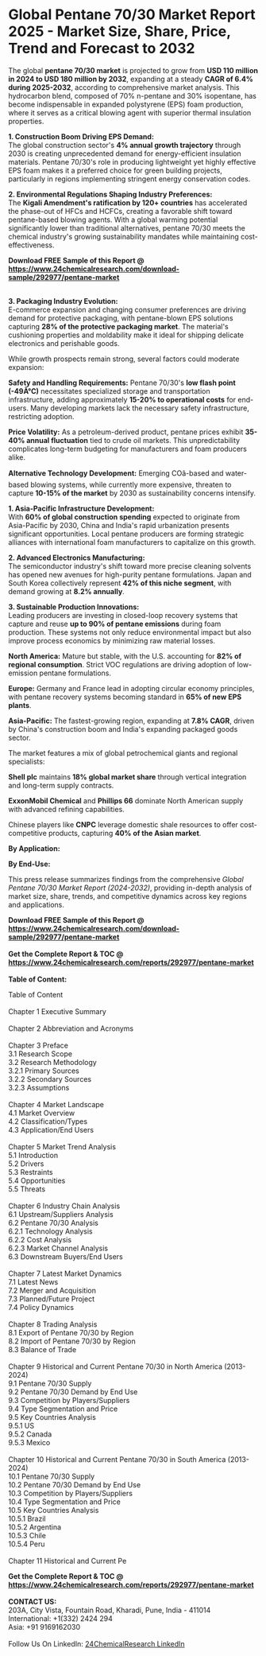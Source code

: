 <h1>Global Pentane 70/30 Market Report 2025 - Market Size, Share, Price, Trend and Forecast to 2032</h1><p>The global <strong>pentane 70/30 market</strong> is projected to grow from <strong>USD 110 million in 2024 to USD 180 million by 2032</strong>, expanding at a steady <strong>CAGR of 6.4% during 2025-2032</strong>, according to comprehensive market analysis. This hydrocarbon blend, composed of 70% n-pentane and 30% isopentane, has become indispensable in expanded polystyrene (EPS) foam production, where it serves as a critical blowing agent with superior thermal insulation properties.</p><p><strong>1. Construction Boom Driving EPS Demand:</strong><br>
The global construction sector's <strong>4% annual growth trajectory</strong> through 2030 is creating unprecedented demand for energy-efficient insulation materials. Pentane 70/30's role in producing lightweight yet highly effective EPS foam makes it a preferred choice for green building projects, particularly in regions implementing stringent energy conservation codes.</p><p><strong>2. Environmental Regulations Shaping Industry Preferences:</strong><br>
The <strong>Kigali Amendment's ratification by 120+ countries</strong> has accelerated the phase-out of HFCs and HCFCs, creating a favorable shift toward pentane-based blowing agents. With a global warming potential significantly lower than traditional alternatives, pentane 70/30 meets the chemical industry's growing sustainability mandates while maintaining cost-effectiveness.</p><div><b>Download FREE Sample of this Report @ 
            <a href="https://www.24chemicalresearch.com/download-sample/292977/pentane-market">
            https://www.24chemicalresearch.com/download-sample/292977/pentane-market</a></b></div><br><p><strong>3. Packaging Industry Evolution:</strong><br>
E-commerce expansion and changing consumer preferences are driving demand for protective packaging, with pentane-blown EPS solutions capturing <strong>28% of the protective packaging market</strong>. The material's cushioning properties and moldability make it ideal for shipping delicate electronics and perishable goods.</p><p>While growth prospects remain strong, several factors could moderate expansion:</p><p><strong>Safety and Handling Requirements:</strong> Pentane 70/30's <strong>low flash point (-49Â°C)</strong> necessitates specialized storage and transportation infrastructure, adding approximately <strong>15-20% to operational costs</strong> for end-users. Many developing markets lack the necessary safety infrastructure, restricting adoption.</p><p><strong>Price Volatility:</strong> As a petroleum-derived product, pentane prices exhibit <strong>35-40% annual fluctuation</strong> tied to crude oil markets. This unpredictability complicates long-term budgeting for manufacturers and foam producers alike.</p><p><strong>Alternative Technology Development:</strong> Emerging COâ-based and water-based blowing systems, while currently more expensive, threaten to capture <strong>10-15% of the market</strong> by 2030 as sustainability concerns intensify.</p><p><strong>1. Asia-Pacific Infrastructure Development:</strong><br>
With <strong>60% of global construction spending</strong> expected to originate from Asia-Pacific by 2030, China and India's rapid urbanization presents significant opportunities. Local pentane producers are forming strategic alliances with international foam manufacturers to capitalize on this growth.</p><p><strong>2. Advanced Electronics Manufacturing:</strong><br>
The semiconductor industry's shift toward more precise cleaning solvents has opened new avenues for high-purity pentane formulations. Japan and South Korea collectively represent <strong>42% of this niche segment</strong>, with demand growing at <strong>8.2% annually</strong>.</p><p><strong>3. Sustainable Production Innovations:</strong><br>
Leading producers are investing in closed-loop recovery systems that capture and reuse <strong>up to 90% of pentane emissions</strong> during foam production. These systems not only reduce environmental impact but also improve process economics by minimizing raw material losses.</p><p><strong>North America:</strong> Mature but stable, with the U.S. accounting for <strong>82% of regional consumption</strong>. Strict VOC regulations are driving adoption of low-emission pentane formulations.</p><p><strong>Europe:</strong> Germany and France lead in adopting circular economy principles, with pentane recovery systems becoming standard in <strong>65% of new EPS plants</strong>.</p><p><strong>Asia-Pacific:</strong> The fastest-growing region, expanding at <strong>7.8% CAGR</strong>, driven by China's construction boom and India's expanding packaged goods sector.</p><p>The market features a mix of global petrochemical giants and regional specialists:</p><p><strong>Shell plc</strong> maintains <strong>18% global market share</strong> through vertical integration and long-term supply contracts.</p><p><strong>ExxonMobil Chemical</strong> and <strong>Phillips 66</strong> dominate North American supply with advanced refining capabilities.</p><p>Chinese players like <strong>CNPC</strong> leverage domestic shale resources to offer cost-competitive products, capturing <strong>40% of the Asian market</strong>.</p><p><strong>By Application:</strong></p><p><strong>By End-Use:</strong></p><p>This press release summarizes findings from the comprehensive <em>Global Pentane 70/30 Market Report (2024-2032)</em>, providing in-depth analysis of market size, share, trends, and competitive dynamics across key regions and applications.</p><div><b>Download FREE Sample of this Report @ 
            <a href="https://www.24chemicalresearch.com/download-sample/292977/pentane-market">
            https://www.24chemicalresearch.com/download-sample/292977/pentane-market</a></b></div><br><div><b>Get the Complete Report & TOC @ 
            <a href="https://www.24chemicalresearch.com/reports/292977/pentane-market">
            https://www.24chemicalresearch.com/reports/292977/pentane-market</a></b></div><br>
            <b>Table of Content:</b><p>Table of Content<br />
<br />
Chapter 1 Executive Summary<br />
<br />
Chapter 2 Abbreviation and Acronyms<br />
<br />
Chapter 3 Preface<br />
3.1 Research Scope<br />
3.2 Research Methodology<br />
  3.2.1 Primary Sources<br />
  3.2.2 Secondary Sources<br />
  3.2.3 Assumptions<br />
		<br />
Chapter 4 Market Landscape<br />
4.1 Market Overview<br />
4.2 Classification/Types<br />
4.3 Application/End Users<br />
<br />
Chapter 5 Market Trend Analysis <br />
5.1 Introduction<br />
5.2 Drivers<br />
5.3 Restraints<br />
5.4 Opportunities<br />
5.5 Threats<br />
<br />
Chapter 6 Industry Chain Analysis<br />
6.1 Upstream/Suppliers Analysis<br />
6.2 Pentane 70/30 Analysis<br />
  6.2.1 Technology Analysis<br />
  6.2.2 Cost Analysis<br />
  6.2.3 Market Channel Analysis<br />
6.3 Downstream Buyers/End Users<br />
<br />
Chapter 7 Latest Market Dynamics<br />
7.1 Latest News<br />
7.2 Merger and Acquisition<br />
7.3 Planned/Future Project<br />
7.4 Policy Dynamics<br />
<br />
Chapter 8 Trading Analysis<br />
8.1 Export of Pentane 70/30 by Region<br />
8.2 Import of Pentane 70/30 by Region<br />
8.3 Balance of Trade<br />
<br />
Chapter 9 Historical and Current Pentane 70/30 in North America (2013-2024)<br />
9.1 Pentane 70/30 Supply <br />
9.2 Pentane 70/30 Demand by End Use<br />
9.3 Competition by Players/Suppliers<br />
9.4 Type Segmentation and Price<br />
9.5 Key Countries Analysis<br />
  9.5.1 US<br />
  9.5.2 Canada<br />
  9.5.3 Mexico<br />
<br />
Chapter 10 Historical and Current Pentane 70/30 in South America (2013-2024)<br />
10.1 Pentane 70/30 Supply <br />
10.2 Pentane 70/30 Demand by End Use<br />
10.3 Competition by Players/Suppliers<br />
10.4 Type Segmentation and Price<br />
10.5 Key Countries Analysis<br />
  10.5.1 Brazil<br />
  10.5.2 Argentina<br />
  10.5.3 Chile<br />
  10.5.4 Peru<br />
<br />
Chapter 11 Historical and Current Pe</p><div><b>Get the Complete Report & TOC @ 
            <a href="https://www.24chemicalresearch.com/reports/292977/pentane-market">
            https://www.24chemicalresearch.com/reports/292977/pentane-market</a></b></div><br><b>CONTACT US:</b><br>
            203A, City Vista, Fountain Road, Kharadi, Pune, India - 411014<br>
            International: +1(332) 2424 294<br>
            Asia: +91 9169162030 <br><br>
            Follow Us On LinkedIn: <a href="https://www.linkedin.com/company/24chemicalresearch/">24ChemicalResearch LinkedIn</a>